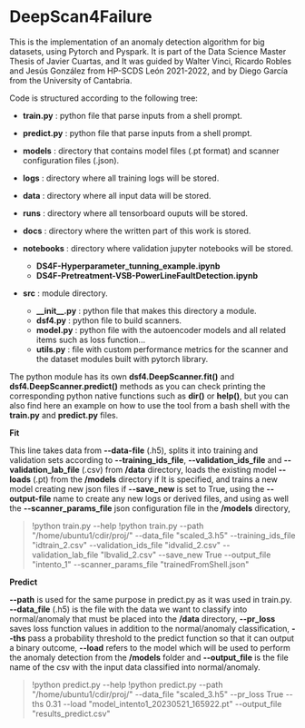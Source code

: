 # DeepScan4Failure

This is the implementation of an anomaly detection algorithm for big datasets, using Pytorch and Pyspark. It is part of the Data Science Master Thesis of Javier Cuartas, and It was guided by Walter Vinci, Ricardo Robles and Jesús González from HP-SCDS León 2021-2022, and by Diego García from the University of Cantabria.

Code is structured according to the following tree:
    
* **train.py** : python file that parse inputs from a shell prompt.
* **predict.py** : python file that parse inputs from a shell prompt.


* **models** : directory that contains model files (.pt format) and scanner configuration files (.json).
* **logs** : directory where all training logs will be stored. 
* **data** : directory where all input data will be stored.
* **runs** : directory where all tensorboard ouputs will be stored.
* **docs** : directory where the written part of this work is stored.
* **notebooks** : directory where validation jupyter notebooks will be stored.
    * **DS4F-Hyperparameter_tunning_example.ipynb**
    * **DS4F-Pretreatment-VSB-PowerLineFaultDetection.ipynb**


* **src** : module directory.
    * **\_\_init\_\_.py** : python file that makes this directory a module.
    * **dsf4.py** : python file to build scanners.
    * **model.py** : python file with the autoencoder models and all related items such as loss function...
    * **utils.py** : file with custom performance metrics for the scanner and the dataset modules built with pytorch library.
    
The python module has its own **dsf4.DeepScanner.fit()** and **dsf4.DeepScanner.predict()** methods as you can check printing the corresponding python native functions such as **dir()** or **help()**, but you can also find here an example on how to use the tool from a bash shell with the **train.py** and **predict.py** files.

**Fit**

This line takes data from **--data-file** (.h5), splits it into training and validation sets according to **--training_ids_file**, **--validation_ids_file** and **--validation_lab_file** (.csv) from **/data** directory, loads the existing model **--loads** (.pt) from the **/models** directory if It is specified, and trains a new model creating new json files if **--save_new** is set to True, using the **--output-file** name to create any new logs or derived files, and using as well the **--scanner_params_file** json configuration file in the **/models** directory, 

>!python train.py --help
>!python train.py --path "/home/ubuntu1/cdir/proj/" --data_file "scaled_3.h5" --training_ids_file "idtrain_2.csv" --validation_ids_file "idvalid_2.csv" --validation_lab_file "lbvalid_2.csv" --save_new True --output_file "intento_1" --scanner_params_file "trainedFromShell.json"

**Predict**

**--path** is used for the same purpose in predict.py as it was used in train.py. **--data_file** (.h5) is the file with the data we want to classify into normal/anomaly that must be placed into the **/data** directory, **--pr_loss** saves loss function values in addition to the normal/anomaly classification, **--ths** pass a probability threshold to the predict function so that it can output a binary outcome, **--load** refers to the model which will be used to perform the anomaly detection from the **/models** folder and **--output_file** is the file name of the csv with the input data classified into normal/anomaly.

>!python predict.py --help
>!python predict.py --path "/home/ubuntu1/cdir/proj/" --data_file "scaled_3.h5" --pr_loss True --ths 0.31 --load "model_intento1_20230521_165922.pt" --output_file "results_predict.csv" 
